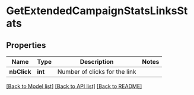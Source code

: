 # GetExtendedCampaignStatsLinksStats

## Properties
Name | Type | Description | Notes
------------ | ------------- | ------------- | -------------
**nbClick** | **int** | Number of clicks for the link | 

[[Back to Model list]](../../README.md#documentation-for-models) [[Back to API list]](../../README.md#documentation-for-api-endpoints) [[Back to README]](../../README.md)


